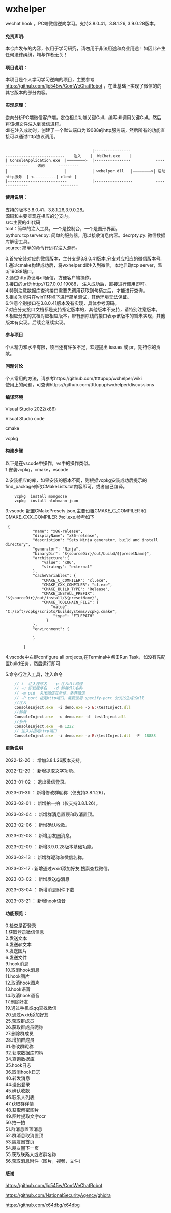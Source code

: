 # wxhelper
wechat hook 。PC端微信逆向学习。支持3.8.0.41，3.8.1.26, 3.9.0.28版本。
#### 免责声明:
本仓库发布的内容，仅用于学习研究，请勿用于非法用途和商业用途！如因此产生任何法律纠纷，均与作者无关！

#### 项目说明：
本项目是个人学习学习逆向的项目，主要参考   https://github.com/ljc545w/ComWeChatRobot ，在此基础上实现了微信的的其它版本的部分内容。

#### 实现原理：  
逆向分析PC端微信客户端，定位相关功能关键Call，编写dll调用关键Call。然后将该dll文件注入到微信进程。   
dll在注入成功时，创建了一个默认端口为19088的http服务端，然后所有的功能直接可以通过http协议调用。       
```

                                      |----------------
--------------------------    注入    |  WeChat.exe    |
| ConsoleApplication.exe  |————————>  |----------------           --------------    访问      ---------
|                         |           | wxhelper.dll   |————————>| 启动http服务  | <----------| clent |
|--------------------------           |-----------------          --------------              --------    

```
#### 使用说明：
支持的版本3.8.0.41，3.8.1.26,3.9.0.28。  
源码和主要实现在相应的分支内。  
src:主要的dll代码  
tool：简单的注入工具，一个是控制台，一个是图形界面。  
python: tcpserver.py: 简单的服务器，用以接收消息内容。decrpty.py: 微信数据库解密工具。      
source: 简单的命令行远程注入源码。   


0.首先安装对应的微信版本，主分支是3.8.0.41版本,分支对应相应的微信版本号.    
1.通过cmake构建成功后，将wxhelper.dll注入到微信，本地启动tcp server，监听19088端口。  
2.通过http协议与dll通信，方便客户端操作。  
3.接口的url为http://127.0.0.1:19088， 注入成功后，直接进行调用即可。  
4.特别注意数据库查询接口需要先调用获取到句柄之后，才能进行查询。  
5.相关功能只在win11环境下进行简单测试，其他环境无法保证。  
6.注意个别接口在3.8.0.41版本没有实现，具体参考源码。  
7.对应分支接口文档都是支持指定版本的，其他版本不支持，请特别注意版本。  
8.相应分支的文档对应相应版本，带有删除线的接口表示该版本的暂未实现，其他版本有实现。后续会继续实现。

#### 参与项目
个人精力和水平有限，项目还有许多不足，欢迎提出 issues 或 pr。期待你的贡献。



#### 问题讨论   
个人常用的方法，请参考https://github.com/ttttupup/wxhelper/wiki    
使用上的问题，可查询https://github.com/ttttupup/wxhelper/discussions


#### 编译环境

Visual Studio 2022(x86)  

Visual Studio code   

cmake  

vcpkg
#### 构建步骤
以下是在vscode中操作，vs中的操作类似。  
1.安装vcpkg，cmake，vscode  

2.安装相应的库，如果安装的版本不同，则根据vcpkg安装成功后提示的find_package修改CMakeLists.txt内容即可。或者自己编译。
```
    vcpkg  install mongoose  
    vcpkg  install nlohmann-json
```
3.vscode 配置CMakePresets.json,主要设置CMAKE_C_COMPILER 和CMAKE_CXX_COMPILER 为cl.exe.参考如下
```
 {
            "name": "x86-release",
            "displayName": "x86-release",
            "description": "Sets Ninja generator, build and install directory",
            "generator": "Ninja",
            "binaryDir": "${sourceDir}/out/build/${presetName}",
            "architecture":{
                "value": "x86",
                "strategy": "external"
            },
            "cacheVariables": {
                "CMAKE_C_COMPILER": "cl.exe",
                "CMAKE_CXX_COMPILER": "cl.exe",
                "CMAKE_BUILD_TYPE": "Release",
                "CMAKE_INSTALL_PREFIX": "${sourceDir}/out/install/${presetName}",
                "CMAKE_TOOLCHAIN_FILE": {
                    "value": "C:/soft/vcpkg/scripts/buildsystems/vcpkg.cmake",
                     "type": "FILEPATH"
                  }
            },
            "environment": {

            }
          
        }
```
4.vscode中右键configure all  projects,在Terminal中点击Run Task，如没有先配置build任务，然后运行即可   

5.命令行注入工具，注入命令 
``` javascript
    //-i  注入程序名   -p 注入dll路径   
    // -u 卸载程序名   -d 卸载dll名称
    // -m pid  关闭微信互斥体，多开微信
    // -P port 指定http端口，需要使用 specify-port 分支的生成的dll
    //注入  
    ConsoleInject.exe  -i demo.exe -p E:\testInject.dll
    //卸载 
    ConsoleInject.exe  -u demo.exe -d  testInject.dll
    //多开
    ConsoleInject.exe  -m 1222
    // 注入并指定http端口
    ConsoleInject.exe  -i demo.exe -p E:\testInject.dll  -P  18888
```

#### 更新说明
2022-12-26 ： 增加3.8.1.26版本支持。  

2022-12-29 ： 新增提取文字功能。  

2023-01-02 ： 退出微信登录。  

2023-01-31 ： 新增修改群昵称（仅支持3.8.1.26）。  

2023-02-01 ： 新增拍一拍（仅支持3.8.1.26）。  

2023-02-04 ： 新增群消息置顶和取消置顶。  

2023-02-06 ： 新增确认收款。  

2023-02-08 ： 新增朋友圈消息。  

2023-02-09 ： 新增3.9.0.28版本基础功能。  

2023-02-13 ： 新增群昵称和微信名称。    

2023-02-17 :  新增通过wxid添加好友,搜索查找微信。  

2023-03-02 ： 新增发送@消息     

2023-03-04 ： 新增消息附件下载      

2023-03-21 ： 新增hook语音   

#### 功能预览：
0.检查是否登录    
1.获取登录微信信息    
2.发送文本    
3.发送@文本   
5.发送图片     
6.发送文件  
9.hook消息  
10.取消hook消息  
11.hook图片    
12.取消hook图片    
13.hook语音   
14.取消hook语音    
17.删除好友    
19.通过手机或qq查找微信  
20.通过wxid添加好友  
25.获取群成员  
26.获取群成员昵称  
27.删除群成员  
28.增加群成员   
31.修改群昵称   
32.获取数据库句柄      
34.查询数据库    
35.hook日志   
36.取消hook日志    
40.转发消息        
44.退出登录    
45.确认收款     
46.联系人列表      
47.获取群详情   
48.获取解密图片    
49.图片提取文字ocr    
50.拍一拍  
51.群消息置顶消息    
52.群消息取消置顶    
53.朋友圈首页    
54.朋友圈下一页    
55.获取联系人或者群名称    
56.获取消息附件（图片，视频，文件）   
#### 感谢
https://github.com/ljc545w/ComWeChatRobot  

https://github.com/NationalSecurityAgency/ghidra  

https://github.com/x64dbg/x64dbg  
